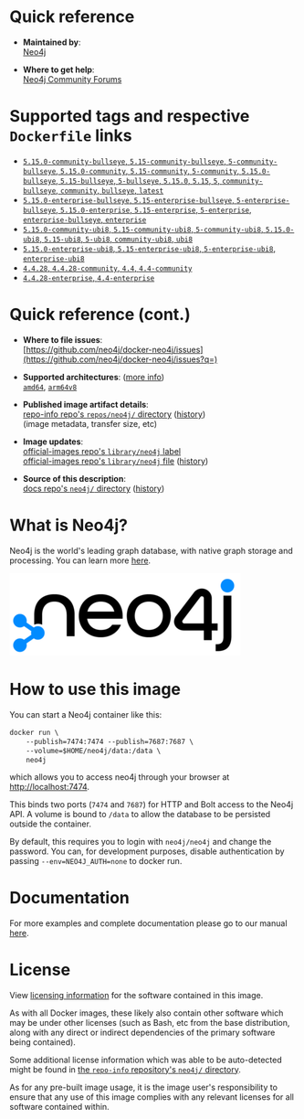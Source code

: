 <!--

********************************************************************************

WARNING:

    DO NOT EDIT "neo4j/README.md"

    IT IS AUTO-GENERATED

    (from the other files in "neo4j/" combined with a set of templates)

********************************************************************************

-->

# Quick reference

-	**Maintained by**:  
	[Neo4j](https://github.com/neo4j/docker-neo4j)

-	**Where to get help**:  
	[Neo4j Community Forums](https://community.neo4j.com)

# Supported tags and respective `Dockerfile` links

-	[`5.15.0-community-bullseye`, `5.15-community-bullseye`, `5-community-bullseye`, `5.15.0-community`, `5.15-community`, `5-community`, `5.15.0-bullseye`, `5.15-bullseye`, `5-bullseye`, `5.15.0`, `5.15`, `5`, `community-bullseye`, `community`, `bullseye`, `latest`](https://github.com/neo4j/docker-neo4j-publish/blob/26e67efc2fa0211478d9d83387c9f090d5a1873b/5.15.0/bullseye/community/Dockerfile)
-	[`5.15.0-enterprise-bullseye`, `5.15-enterprise-bullseye`, `5-enterprise-bullseye`, `5.15.0-enterprise`, `5.15-enterprise`, `5-enterprise`, `enterprise-bullseye`, `enterprise`](https://github.com/neo4j/docker-neo4j-publish/blob/26e67efc2fa0211478d9d83387c9f090d5a1873b/5.15.0/bullseye/enterprise/Dockerfile)
-	[`5.15.0-community-ubi8`, `5.15-community-ubi8`, `5-community-ubi8`, `5.15.0-ubi8`, `5.15-ubi8`, `5-ubi8`, `community-ubi8`, `ubi8`](https://github.com/neo4j/docker-neo4j-publish/blob/26e67efc2fa0211478d9d83387c9f090d5a1873b/5.15.0/ubi8/community/Dockerfile)
-	[`5.15.0-enterprise-ubi8`, `5.15-enterprise-ubi8`, `5-enterprise-ubi8`, `enterprise-ubi8`](https://github.com/neo4j/docker-neo4j-publish/blob/26e67efc2fa0211478d9d83387c9f090d5a1873b/5.15.0/ubi8/enterprise/Dockerfile)
-	[`4.4.28`, `4.4.28-community`, `4.4`, `4.4-community`](https://github.com/neo4j/docker-neo4j-publish/blob/a39a0b8e97fea5e7c232771059a1a857345f6715/4.4.28/bullseye/community/Dockerfile)
-	[`4.4.28-enterprise`, `4.4-enterprise`](https://github.com/neo4j/docker-neo4j-publish/blob/a39a0b8e97fea5e7c232771059a1a857345f6715/4.4.28/bullseye/enterprise/Dockerfile)

# Quick reference (cont.)

-	**Where to file issues**:  
	[https://github.com/neo4j/docker-neo4j/issues](https://github.com/neo4j/docker-neo4j/issues?q=)

-	**Supported architectures**: ([more info](https://github.com/docker-library/official-images#architectures-other-than-amd64))  
	[`amd64`](https://hub.docker.com/r/amd64/neo4j/), [`arm64v8`](https://hub.docker.com/r/arm64v8/neo4j/)

-	**Published image artifact details**:  
	[repo-info repo's `repos/neo4j/` directory](https://github.com/docker-library/repo-info/blob/master/repos/neo4j) ([history](https://github.com/docker-library/repo-info/commits/master/repos/neo4j))  
	(image metadata, transfer size, etc)

-	**Image updates**:  
	[official-images repo's `library/neo4j` label](https://github.com/docker-library/official-images/issues?q=label%3Alibrary%2Fneo4j)  
	[official-images repo's `library/neo4j` file](https://github.com/docker-library/official-images/blob/master/library/neo4j) ([history](https://github.com/docker-library/official-images/commits/master/library/neo4j))

-	**Source of this description**:  
	[docs repo's `neo4j/` directory](https://github.com/docker-library/docs/tree/master/neo4j) ([history](https://github.com/docker-library/docs/commits/master/neo4j))

# What is Neo4j?

Neo4j is the world's leading graph database, with native graph storage and processing. You can learn more [here](http://neo4j.com/developer).

![logo](https://raw.githubusercontent.com/docker-library/docs/56823e63d5b6dd7ddbb9d5d3c4a8947778055d8e/neo4j/logo.png)

# How to use this image

You can start a Neo4j container like this:

```console
docker run \
    --publish=7474:7474 --publish=7687:7687 \
    --volume=$HOME/neo4j/data:/data \
    neo4j
```

which allows you to access neo4j through your browser at [http://localhost:7474](http://localhost:7474).

This binds two ports (`7474` and `7687`) for HTTP and Bolt access to the Neo4j API. A volume is bound to `/data` to allow the database to be persisted outside the container.

By default, this requires you to login with `neo4j/neo4j` and change the password. You can, for development purposes, disable authentication by passing `--env=NEO4J_AUTH=none` to docker run.

# Documentation

For more examples and complete documentation please go to our manual [here](http://neo4j.com/docs/operations-manual/current/deployment/single-instance/docker/).

# License

View [licensing information](https://neo4j.com/licensing) for the software contained in this image.

As with all Docker images, these likely also contain other software which may be under other licenses (such as Bash, etc from the base distribution, along with any direct or indirect dependencies of the primary software being contained).

Some additional license information which was able to be auto-detected might be found in [the `repo-info` repository's `neo4j/` directory](https://github.com/docker-library/repo-info/tree/master/repos/neo4j).

As for any pre-built image usage, it is the image user's responsibility to ensure that any use of this image complies with any relevant licenses for all software contained within.
